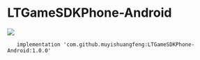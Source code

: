 # LTGameSDKPhone-Android

[![](https://jitpack.io/v/muyishuangfeng/LTGameSDKPhone-Android.svg)](https://jitpack.io/#muyishuangfeng/LTGameSDKPhone-Android)

       implementation 'com.github.muyishuangfeng:LTGameSDKPhone-Android:1.0.0'
